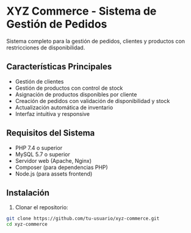 # XYZ Commerce - Sistema de Gestión de Pedidos

Sistema completo para la gestión de pedidos, clientes y productos con restricciones de disponibilidad.

## Características Principales

- Gestión de clientes
- Gestión de productos con control de stock
- Asignación de productos disponibles por cliente
- Creación de pedidos con validación de disponibilidad y stock
- Actualización automática de inventario
- Interfaz intuitiva y responsive

## Requisitos del Sistema

- PHP 7.4 o superior
- MySQL 5.7 o superior
- Servidor web (Apache, Nginx)
- Composer (para dependencias PHP)
- Node.js (para assets frontend)

## Instalación

1. Clonar el repositorio:
```bash
git clone https://github.com/tu-usuario/xyz-commerce.git
cd xyz-commerce